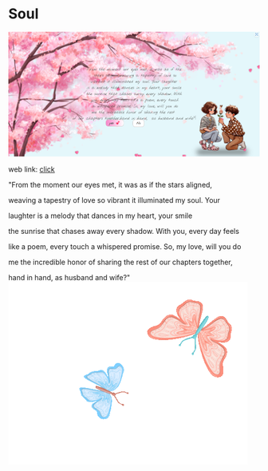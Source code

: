 # Soul
<img src="gui.png" alt="gui img"/>



 web link:  <a target = "_blank" href="https://soul-xi.vercel.app/">click</a>



"From the moment our eyes met, it was as if the stars aligned,

weaving a tapestry of love so vibrant it illuminated my soul. Your

laughter is a melody that dances in my heart, your smile

the sunrise that chases away every shadow. With you, every day feels

like a poem, every touch a whispered promise. So, my love, will you do

me the incredible honor of sharing the rest of our chapters together,

hand in hand, as husband and wife?"
<img src="butterflies.gif" alt="butterflies" class="charters butterflies"/>
